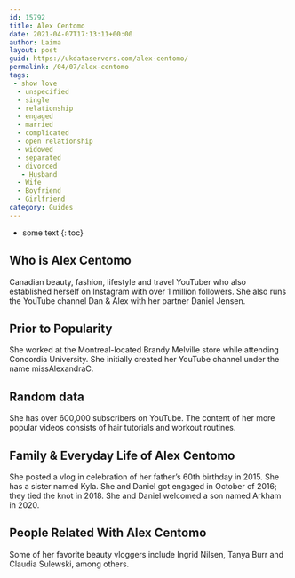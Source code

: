 ```yaml
---
id: 15792
title: Alex Centomo
date: 2021-04-07T17:13:11+00:00
author: Laima
layout: post
guid: https://ukdataservers.com/alex-centomo/
permalink: /04/07/alex-centomo
tags:
 - show love
  - unspecified
  - single
  - relationship
  - engaged
  - married
  - complicated
  - open relationship
  - widowed
  - separated
  - divorced
   - Husband
  - Wife
  - Boyfriend
  - Girlfriend
category: Guides
---
```


* some text
{: toc}


## Who is Alex Centomo
                  
                  
                  
Canadian beauty, fashion, lifestyle and travel YouTuber who also established herself on Instagram with over 1 million followers. She also runs the YouTube channel Dan & Alex with her partner Daniel Jensen. 
                  
              
            
              
            
                
                
                
## Prior to Popularity
                  
                  
                  
She worked at the Montreal-located Brandy Melville store while attending Concordia University. She initially created her YouTube channel under the name missAlexandraC. 
                  
              
            
              
            
                
                
                
## Random data
                  
                  
                  
She has over 600,000 subscribers on YouTube. The content of her more popular videos consists of hair tutorials and workout routines. 
                  
              
            
              
            
                
                
                
## Family & Everyday Life of Alex Centomo
                  
                  
                  
She posted a vlog in celebration of her father&#8217;s 60th birthday in 2015. She has a sister named Kyla. She and Daniel got engaged in October of 2016; they tied the knot in 2018. She and Daniel welcomed a son named Arkham in 2020. 
                  
              
            
              
            
                
                
                
## People Related With Alex Centomo
                  
                  
                  
Some of her favorite beauty vloggers include Ingrid Nilsen, Tanya Burr and Claudia Sulewski, among others. 
                  
              
            
              
            
                
              
            
              
              
            
            
              
            
          
          
          